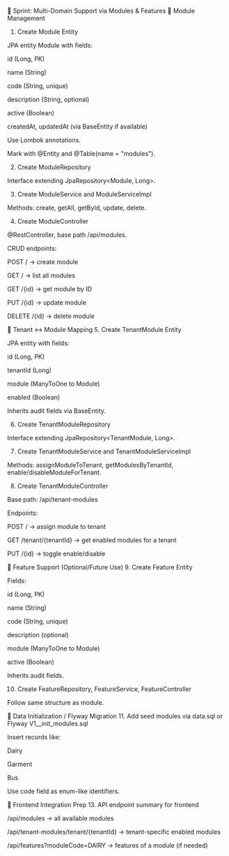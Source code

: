 🧩 Sprint: Multi-Domain Support via Modules & Features
📁 Module Management
1. Create Module Entity

JPA entity Module with fields:

id (Long, PK)

name (String)

code (String, unique)

description (String, optional)

active (Boolean)

createdAt, updatedAt (via BaseEntity if available)

Use Lombok annotations.

Mark with @Entity and @Table(name = "modules").

2. Create ModuleRepository

Interface extending JpaRepository<Module, Long>.

3. Create ModuleService and ModuleServiceImpl

Methods: create, getAll, getById, update, delete.

4. Create ModuleController

@RestController, base path /api/modules.

CRUD endpoints:

POST / → create module

GET / → list all modules

GET /{id} → get module by ID

PUT /{id} → update module

DELETE /{id} → delete module

🔗 Tenant ↔ Module Mapping
5. Create TenantModule Entity

JPA entity with fields:

id (Long, PK)

tenantId (Long)

module (ManyToOne to Module)

enabled (Boolean)

Inherits audit fields via BaseEntity.

6. Create TenantModuleRepository

Interface extending JpaRepository<TenantModule, Long>.

7. Create TenantModuleService and TenantModuleServiceImpl

Methods: assignModuleToTenant, getModulesByTenantId, enable/disableModuleForTenant.

8. Create TenantModuleController

Base path: /api/tenant-modules

Endpoints:

POST / → assign module to tenant

GET /tenant/{tenantId} → get enabled modules for a tenant

PUT /{id} → toggle enable/disable

🧩 Feature Support (Optional/Future Use)
9. Create Feature Entity

Fields:

id (Long, PK)

name (String)

code (String, unique)

description (optional)

module (ManyToOne to Module)

active (Boolean)

Inherits audit fields.

10. Create FeatureRepository, FeatureService, FeatureController

Follow same structure as module.

🧪 Data Initialization / Flyway Migration
11. Add seed modules via data.sql or Flyway V1__init_modules.sql

Insert records like:

Dairy

Garment

Bus

Use code field as enum-like identifiers.


🧭 Frontend Integration Prep
13. API endpoint summary for frontend

/api/modules → all available modules

/api/tenant-modules/tenant/{tenantId} → tenant-specific enabled modules

/api/features?moduleCode=DAIRY → features of a module (if needed)